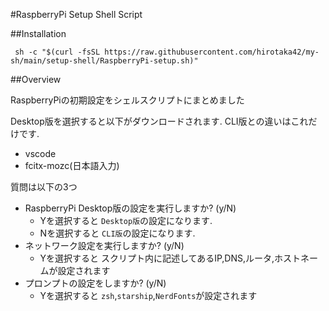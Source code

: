 #RaspberryPi Setup Shell Script

##Installation

` sh -c "$(curl -fsSL https://raw.githubusercontent.com/hirotaka42/my-sh/main/setup-shell/RaspberryPi-setup.sh)"`

##Overview

RaspberryPiの初期設定をシェルスクリプトにまとめました

Desktop版を選択すると以下がダウンロードされます.
CLI版との違いはこれだけです.

- vscode
- fcitx-mozc(日本語入力)


質問は以下の3つ

- RaspberryPi Desktop版の設定を実行しますか? (y/N)
    - Yを選択すると `Desktop版`の設定になります. 
    - Nを選択すると `CLI版`の設定になります. 
- ネットワーク設定を実行しますか? (y/N)
    - Yを選択すると スクリプト内に記述してあるIP,DNS,ルータ,ホストネームが設定されます
- プロンプトの設定をしますか? (y/N)
    - Yを選択すると `zsh`,`starship`,`NerdFonts`が設定されます